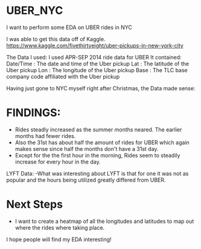 # UBER_NYC
I want to perform some EDA on UBER rides in NYC 

I was able to get this data off of Kaggle. https://www.kaggle.com/fivethirtyeight/uber-pickups-in-new-york-city

The Data I used: 
I used APR-SEP 2014 ride data for UBER 
It contained:
Date/Time : The date and time of the Uber pickup
Lat : The latitude of the Uber pickup
Lon : The longitude of the Uber pickup
Base : The TLC base company code affiliated with the Uber pickup

Having just gone to NYC myself right after Christmas, the Data made sense: 

# FINDINGS:
- Rides steadly increased as the summer months neared. The earlier months had fewer rides.
- Also the 31st has about half the amount of rides for UBER which again makes sense since half the months don't have a 31st day. 
- Except for the the first hour in the morning, Rides seem to steadily increase for every hour in the day. 

LYFT Data: 
-What was interesting about LYFT is that for one it was not as popular and the hours being utilized greatly differed from UBER. 

# Next Steps
- I want to create a heatmap of all the longitudes and latitudes to map out where the rides where taking place. 

I hope people will find my EDA interesting!
